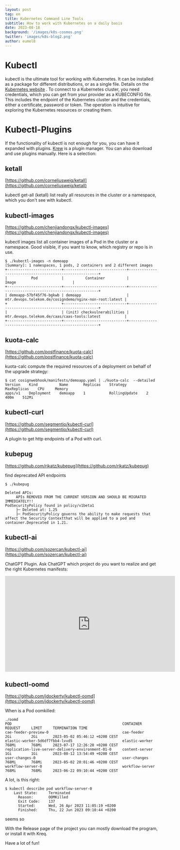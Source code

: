 ```yaml
---
layout: post
tag: en
title: Kubernetes Command Line Tools
subtitle: How to work with Kubernetes on a daily basis
date: 2023-08-18
background: '/images/k8s-cosmos.png'
twitter: 'images/k8s-blog2.png'
author: eumel8
---
```


# Kubectl
kubectl is the ultimate tool for working with Kubernetes. It can be installed as a package for different distributions, or as a single file. Details on the [Kubernetes website](https://kubernetes.io/de/docs/tasks/tools/install-kubectl/) . To connect to a Kubernetes cluster, you need credentials, which you can get from your provider as a KUBECONFIG file. This includes the endpoint of the Kubernetes cluster and the credentials, either a certificate, password or token. The operation is intuitive for exploring the Kubernetes resources or creating them.

# Kubectl-Plugins
If the functionality of kubectl is not enough for you, you can have it expanded with plugins. [Krew](https://krew.sigs.k8s.io/plugins/) is a plugin manager. You can also download and use plugins manually. Here is a selection:

## ketall

[https://github.com/corneliusweig/ketall](https://github.com/corneliusweig/ketall)

kubectl get-all (ketall) list really all resources in the cluster or a namespace, which you don't see with kubectl.

## kubectl-images

[https://github.com/chenjiandongx/kubectl-images](https://github.com/chenjiandongx/kubectl-images)

kubectl images list all container images of a Pod in the cluster or a namespace. Good visible, if you want to know, which registry or repo is in use.

```
$ ./kubectl-images -n demoapp
[Summary]: 1 namespaces, 1 pods, 2 containers and 2 different images
+-------------------------+-----------------------------+--------------------------------------------------------+
|           Pod           |          Container          |                         Image                          |
+-------------------------+-----------------------------+--------------------------------------------------------+
| demoapp-57bf45f76-bgkwb | demoapp                     | mtr.devops.telekom.de/cosigndemo/nginx-non-root:latest |
+                         +-----------------------------+--------------------------------------------------------+
|                         | (init) checkvulnerabilities | mtr.devops.telekom.de/caas/caas-tools:latest           |
+-------------------------+-----------------------------+--------------------------------------------------------+
```

## kuota-calc

[https://github.com/postfinance/kuota-calc](https://github.com/postfinance/kuota-calc)

kuota-calc compute the required resources of a deployment on behalf of the upgrade strategy:

```
$ cat cosignwebhook/manifests/demoapp.yaml | ./kuota-calc  --detailed
Version    Kind          Name       Replicas    Strategy         MaxReplicas    CPU     Memory    
apps/v1    Deployment    demoapp    1           RollingUpdate    2              400m    512Mi     
```


## kubectl-curl

[https://github.com/segmentio/kubectl-curl](https://github.com/segmentio/kubectl-curl)

A plugin to get http endpoints of a Pod with curl.

## kubepug

[https://github.com/rikatz/kubepug](https://github.com/rikatz/kubepug)

find deprecated API endpoints

```
$ ./kubepug 

Deleted APIs:
     APIs REMOVED FROM THE CURRENT VERSION AND SHOULD BE MIGRATED IMMEDIATELY!!
PodSecurityPolicy found in policy/v1beta1
     ├─ Deleted at: 1.25
     ├─ PodSecurityPolicy governs the ability to make requests that affect the Security Contextthat will be applied to a pod and container.Deprecated in 1.21.
```

## kubectl-ai

[https://github.com/sozercan/kubectl-ai](https://github.com/sozercan/kubectl-ai)

ChatGPT Plugin. Ask ChatGPT which project do you want to realize and get the right Kubernetes manifests:

<iframe width="560" height="315" src="https://www.youtube.com/embed/j6lO-zvWVdc" title="YouTube video player" frameborder="0" allow="accelerometer; autoplay; clipboard-write; encrypted-media; gyroscope; picture-in-picture; web-share" allowfullscreen></iframe>

## kubectl-oomd

[https://github.com/jdockerty/kubectl-oomd](https://github.com/jdockerty/kubectl-oomd)

When is a Pod oomkilled:

```
./oomd 
POD                                                   CONTAINER           REQUEST     LIMIT     TERMINATION TIME
cae-feeder-preview-0                                  cae-feeder          2Gi         2Gi       2023-05-02 05:46:12 +0200 CEST
elastic-worker-5d6df7fbb4-lvvd5                       elastic-worker      768Mi       768Mi     2023-07-17 12:26:20 +0200 CEST
replication-live-server-delivery-environment-01-0     content-server      1Gi         1Gi       2023-08-12 13:54:49 +0200 CEST
user-changes-0                                        user-changes        768Mi       768Mi     2023-05-02 20:01:46 +0200 CEST
workflow-server-0                                     workflow-server     768Mi       768Mi     2023-06-22 09:10:44 +0200 CEST
```

A lot, is this right:

```
$ kubectl describe pod workflow-server-0
    Last State:     Terminated
      Reason:       OOMKilled
      Exit Code:    137
      Started:      Wed, 26 Apr 2023 11:05:19 +0200
      Finished:     Thu, 22 Jun 2023 09:10:44 +0200
```

seems so

With the Release page of the project you can mostly download the program, or install it with Kreq.

Have a lot of fun!
